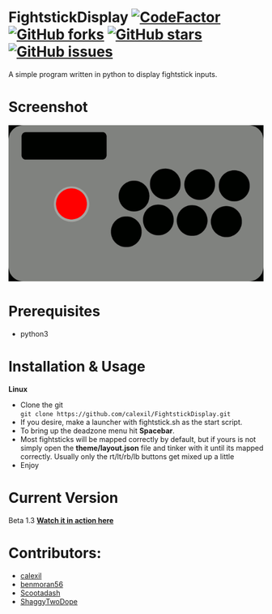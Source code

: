 # FightstickDisplay [![CodeFactor](https://www.codefactor.io/repository/github/calexil/fightstickdisplay/badge)](https://www.codefactor.io/repository/github/calexil/fightstickdisplay)  [![GitHub forks](https://img.shields.io/github/forks/calexil/FightstickDisplay.svg)](https://github.com/calexil/FightstickDisplay/network)  [![GitHub stars](https://img.shields.io/github/stars/calexil/FightstickDisplay.svg)](https://github.com/calexil/FightstickDisplay/stargazers)  [![GitHub issues](https://img.shields.io/github/issues/calexil/FightstickDisplay.svg)](https://github.com/calexil/FightstickDisplay/issues)

A simple program written in python to display fightstick inputs.
# Screenshot
![Alt text](/theme/fightstick.gif?raw=true)
# Prerequisites
* python3

# Installation & Usage
**Linux**
* Clone the git  
`git clone https://github.com/calexil/FightstickDisplay.git`
* If you desire, make a launcher with fightstick.sh as the start script.
* To bring up the deadzone menu hit **Spacebar**.
* Most fightsticks will be mapped correctly by default, but if yours is not
simply open the **theme/layout.json** file and tinker with it until its mapped correctly. Usually only the rt/lt/rb/lb buttons get mixed up a little
* Enjoy

# Current Version
Beta 1.3 [**Watch it in action here**](https://twitch.tv/calexil)
# Contributors:
* [calexil](https://github.com/calexil)
* [benmoran56](https://github.com/benmoran56)
* [Scootadash](https://www.reddit.com/user/wonderful72pike) 
* [ShaggyTwoDope](https://github.com/shaggytwodope)
